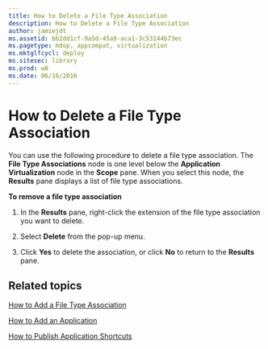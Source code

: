 ```yaml
---
title: How to Delete a File Type Association
description: How to Delete a File Type Association
author: jamiejdt
ms.assetid: bb2dd1cf-9a5d-45a9-aca1-3c53144b73ec
ms.pagetype: mdop, appcompat, virtualization
ms.mktglfcycl: deploy
ms.sitesec: library
ms.prod: w8
ms.date: 06/16/2016
---
```



# How to Delete a File Type Association


You can use the following procedure to delete a file type association. The **File Type Associations** node is one level below the **Application Virtualization** node in the **Scope** pane. When you select this node, the **Results** pane displays a list of file type associations.

**To remove a file type association**

1.  In the **Results** pane, right-click the extension of the file type association you want to delete.

2.  Select **Delete** from the pop-up menu.

3.  Click **Yes** to delete the association, or click **No** to return to the **Results** pane.

## Related topics


[How to Add a File Type Association](how-to-add-a-file-type-association.md)

[How to Add an Application](how-to-add-an-application.md)

[How to Publish Application Shortcuts](how-to-publish-application-shortcuts.md)

 

 





